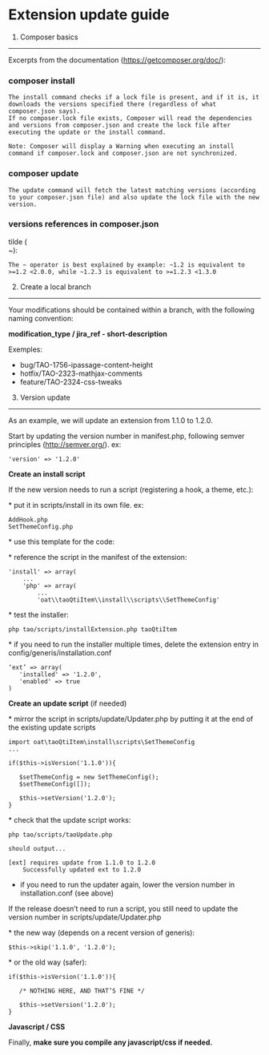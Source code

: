 <!--
parent: FAQ
created_at: '2016-03-18 11:53:36'
updated_at: '2016-06-17 16:53:41'
authors:
    - 'Christophe Noel'
tags:
    - FAQ
-->

Extension update guide
======================

1. Composer basics
------------------

Excerpts from the documentation (https://getcomposer.org/doc/):

### composer install

    The install command checks if a lock file is present, and if it is, it downloads the versions specified there (regardless of what composer.json says).
    If no composer.lock file exists, Composer will read the dependencies and versions from composer.json and create the lock file after executing the update or the install command.

    Note: Composer will display a Warning when executing an install command if composer.lock and composer.json are not synchronized.

### composer update

    The update command will fetch the latest matching versions (according to your composer.json file) and also update the lock file with the new version.

### versions references in composer.json

tilde (<br/>
~):

    The ~ operator is best explained by example: ~1.2 is equivalent to >=1.2 <2.0.0, while ~1.2.3 is equivalent to >=1.2.3 <1.3.0

2. Create a local branch
------------------------

Your modifications should be contained within a branch, with the following naming convention:

**modification_type / jira_ref - short-description**

Exemples:

-   bug/TAO-1756-ipassage-content-height
-   hotfix/TAO-2323-mathjax-comments
-   feature/TAO-2324-css-tweaks

3. Version update
-----------------

As an example, we will update an extension from 1.1.0 to 1.2.0.

Start by updating the version number in manifest.php, following semver principles (http://semver.org/). ex:

    'version' => '1.2.0'

**Create an install script**

If the new version needs to run a script (registering a hook, a theme, etc.):

\* put it in scripts/install in its own file. ex:

    AddHook.php
    SetThemeConfig.php

\* use this template for the code:

\* reference the script in the manifest of the extension:

    'install' => array(
        ...
        'php' => array(
            ...
            'oat\\taoQtiItem\\install\\scripts\\SetThemeConfig'

\* test the installer:

    php tao/scripts/installExtension.php taoQtiItem

\* if you need to run the installer multiple times, delete the extension entry in config/generis/installation.conf

    ‘ext’ => array(
       'installed' => '1.2.0',
       'enabled' => true
    )

**Create an update script** (if needed)

\* mirror the script in scripts/update/Updater.php by putting it at the end of the existing update scripts

    import oat\taoQtiItem\install\scripts\SetThemeConfig
    ...

    if($this->isVersion('1.1.0')){

       $setThemeConfig = new SetThemeConfig();
       $setThemeConfig([]);

       $this->setVersion('1.2.0');
    }

\* check that the update script works:

    php tao/scripts/taoUpdate.php

    should output...

    [ext] requires update from 1.1.0 to 1.2.0
        Successfully updated ext to 1.2.0

-   if you need to run the updater again, lower the version number in installation.conf (see above)

If the release doesn’t need to run a script, you still need to update the version number in scripts/update/Updater.php

\* the new way (depends on a recent version of generis):

    $this->skip('1.1.0', '1.2.0');

\* or the old way (safer):

    if($this->isVersion('1.1.0')){

       /* NOTHING HERE, AND THAT’S FINE */

       $this->setVersion('1.2.0');
    }

**Javascript / CSS**

Finally, **make sure you compile any javascript/css if needed.**


